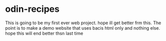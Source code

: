 # odin-recipes  
This is going to be my first ever web project.
hope ill get better frm this.
     The point is to make a demo website that uses bacis html only and nothing else.
     hope this will end better thsn last time

